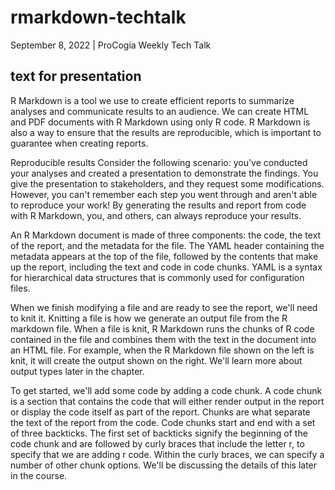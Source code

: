 # rmarkdown-techtalk
September 8, 2022 | ProCogia Weekly Tech Talk


## text for presentation

R Markdown is a tool we use to create efficient reports to summarize analyses and communicate results to an audience. We can create HTML and PDF documents with R Markdown using only R code. R Markdown is also a way to ensure that the results are reproducible, which is important to guarantee when creating reports.

Reproducible results
Consider the following scenario: you've conducted your analyses and created a presentation to demonstrate the findings.
You give the presentation to stakeholders, and they request some modifications.
However, you can't remember each step you went through
and aren't able to reproduce your work! By generating the results and report from code with R Markdown, you, and others, can always reproduce your results.

An R Markdown document is made of three components: the code, the text of the report, and the metadata for the file.
The YAML header containing the metadata appears at the top of the file, followed by the contents that make up the report, including the text and code in code chunks. YAML is a syntax for hierarchical data structures that is commonly used for configuration files.

When we finish modifying a file and are ready to see the report, we'll need to knit it. Knitting a file is how we generate an output file from the R markdown file. When a file is knit, R Markdown runs the chunks of R code contained in the file and combines them with the text in the document into an HTML file. For example, when the R Markdown file shown on the left is knit, it will create the output shown on the right. We'll learn more about output types later in the chapter.

To get started, we'll add some code by adding a code chunk. A code chunk is a section that contains the code that will either render output in the report or display the code itself as part of the report. Chunks are what separate the text of the report from the code.
Code chunks start and end
with a set of three backticks. The first set of backticks signify the beginning of the code chunk
and are followed by curly braces that include the letter r, to specify that we are adding r code. Within the curly braces, we can specify a number of other chunk options. We'll be discussing the details of this later in the course.

